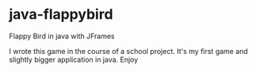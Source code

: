 # java-flappybird
Flappy Bird in java with JFrames

I wrote this game in the course of a school project.
It's my first game and slightly bigger application in java.
Enjoy
